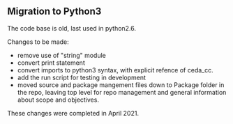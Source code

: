Migration to Python3
--------------------

The code base is old, last used in python2.6.

Changes to be made:

* remove use of "string" module
* convert print statement
* convert imports to python3 syntax, with explicit refence of ceda_cc.
* add the run script for testing in development
* moved source and package mangement files down to Package folder in the repo, leaving top level for repo management and general information about scope and objectives.

These changes were completed in April 2021.
